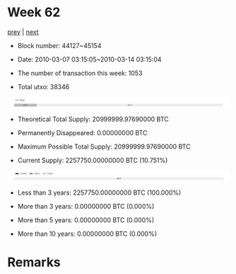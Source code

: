 # Week 62

[prev](week0061.md) | [next](week0063.md)

- Block number: 44127~45154

- Date: 2010-03-07 03:15:05~2010-03-14 03:15:04

- The number of transaction this week: 1053

- Total utxo: 38346

![](../images/mined_week0062.png)

- Theoretical Total Supply: 20999999.97690000 BTC

- Permanently Disappeared: 0.00000000 BTC

- Maximum Possible Total Supply: 20999999.97690000 BTC

- Current Supply: 2257750.00000000 BTC (10.751%)

![](../images/year_week0062.png)


- Less than 3 years: 2257750.00000000 BTC (100.000%)

- More than 3 years: 0.00000000 BTC (0.000%)

- More than 5 years: 0.00000000 BTC (0.000%)

- More than 10 years: 0.00000000 BTC (0.000%)

# Remarks

